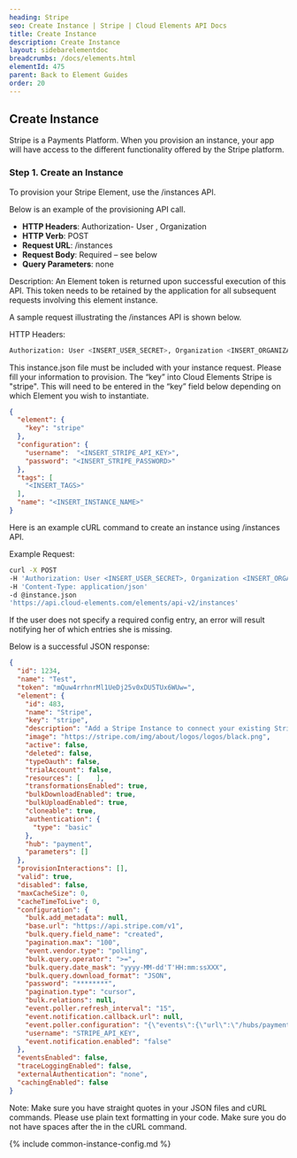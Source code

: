 ```yaml
---
heading: Stripe
seo: Create Instance | Stripe | Cloud Elements API Docs
title: Create Instance
description: Create Instance
layout: sidebarelementdoc
breadcrumbs: /docs/elements.html
elementId: 475
parent: Back to Element Guides
order: 20
---
```


## Create Instance

Stripe is a Payments Platform. When you provision an instance, your app will have access to the different functionality offered by the Stripe platform.

### Step 1. Create an Instance

To provision your Stripe Element, use the /instances API.

Below is an example of the provisioning API call.

* __HTTP Headers__: Authorization- User <user secret>, Organization <organization secret>
* __HTTP Verb__: POST
* __Request URL__: /instances
* __Request Body__: Required – see below
* __Query Parameters__: none

Description: An Element token is returned upon successful execution of this API. This token needs to be retained by the application for all subsequent requests involving this element instance.

A sample request illustrating the /instances API is shown below.

HTTP Headers:

```bash
Authorization: User <INSERT_USER_SECRET>, Organization <INSERT_ORGANIZATION_SECRET>

```
This instance.json file must be included with your instance request.  Please fill your information to provision.  The “key” into Cloud Elements Stripe is "stripe".  This will need to be entered in the “key” field below depending on which Element you wish to instantiate.

```JSON
{
  "element": {
    "key": "stripe"
  },
  "configuration": {
    "username":  "<INSERT_STRIPE_API_KEY>",
    "password": "<INSERT_STRIPE_PASSWORD>"
  },
  "tags": [
    "<INSERT_TAGS>"
  ],
  "name": "<INSERT_INSTANCE_NAME>"
}
```

Here is an example cURL command to create an instance using /instances API.

Example Request:

```bash
curl -X POST
-H 'Authorization: User <INSERT_USER_SECRET>, Organization <INSERT_ORGANIZATION_SECRET>'
-H 'Content-Type: application/json'
-d @instance.json
'https://api.cloud-elements.com/elements/api-v2/instances'
```

If the user does not specify a required config entry, an error will result notifying her of which entries she is missing.

Below is a successful JSON response:

```JSON
{
  "id": 1234,
  "name": "Test",
  "token": "mQuw4rrhnrMl1UeDj25v0xDU5TUx6WUw=",
  "element": {
    "id": 483,
    "name": "Stripe",
    "key": "stripe",
    "description": "Add a Stripe Instance to connect your existing Stripe Enterprise account to the Payments Hub, allowing you to manage your customers, plans, charges, tokens, products etc. across multiple Payments Elements. You will need your Stripe Enterprise account information to add an instance.",
    "image": "https://stripe.com/img/about/logos/logos/black.png",
    "active": false,
    "deleted": false,
    "typeOauth": false,
    "trialAccount": false,
    "resources": [    ],
    "transformationsEnabled": true,
    "bulkDownloadEnabled": true,
    "bulkUploadEnabled": true,
    "cloneable": true,
    "authentication": {
      "type": "basic"
    },
    "hub": "payment",
    "parameters": []
  },
  "provisionInteractions": [],
  "valid": true,
  "disabled": false,
  "maxCacheSize": 0,
  "cacheTimeToLive": 0,
  "configuration": {
    "bulk.add_metadata": null,
    "base.url": "https://api.stripe.com/v1",
    "bulk.query.field_name": "created",
    "pagination.max": "100",
    "event.vendor.type": "polling",
    "bulk.query.operator": ">=",
    "bulk.query.date_mask": "yyyy-MM-dd'T'HH:mm:ssXXX",
    "bulk.query.download_format": "JSON",
    "password": "********",
    "pagination.type": "cursor",
    "bulk.relations": null,
    "event.poller.refresh_interval": "15",
    "event.notification.callback.url": null,
    "event.poller.configuration": "{\"events\":{\"url\":\"/hubs/payment/events?where=created >'${epoch}'\",\"idField\":\"id\"}}",
    "username": "STRIPE_API_KEY",
    "event.notification.enabled": "false"
  },
  "eventsEnabled": false,
  "traceLoggingEnabled": false,
  "externalAuthentication": "none",
  "cachingEnabled": false
}
```

Note:  Make sure you have straight quotes in your JSON files and cURL commands.  Please use plain text formatting in your code.  Make sure you do not have spaces after the in the cURL command.

{% include common-instance-config.md %}
